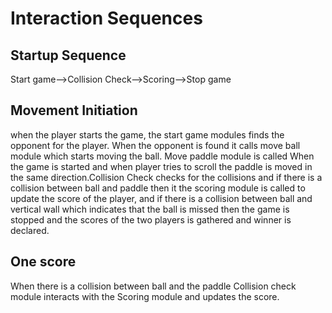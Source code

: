 # Interaction Sequences

## Startup Sequence

Start game-->Collision Check-->Scoring-->Stop game

## Movement Initiation

when the player starts the game, the start game modules finds the opponent
for the player.
When the opponent is found it calls move ball module which starts moving the ball.
Move paddle module is called When the game is started and when player tries to
scroll the paddle is moved in the same direction.Collision Check checks for the
collisions and if there is a collision between ball and paddle then it
the scoring module is called to update the score of the player,
and if there is a collision between ball and vertical wall which indicates
that the ball is missed then the game is stopped and the scores of the
two players is gathered and winner is declared.

## One score

When there is a collision between ball and the paddle Collision check
module interacts with the Scoring module and updates the score.

